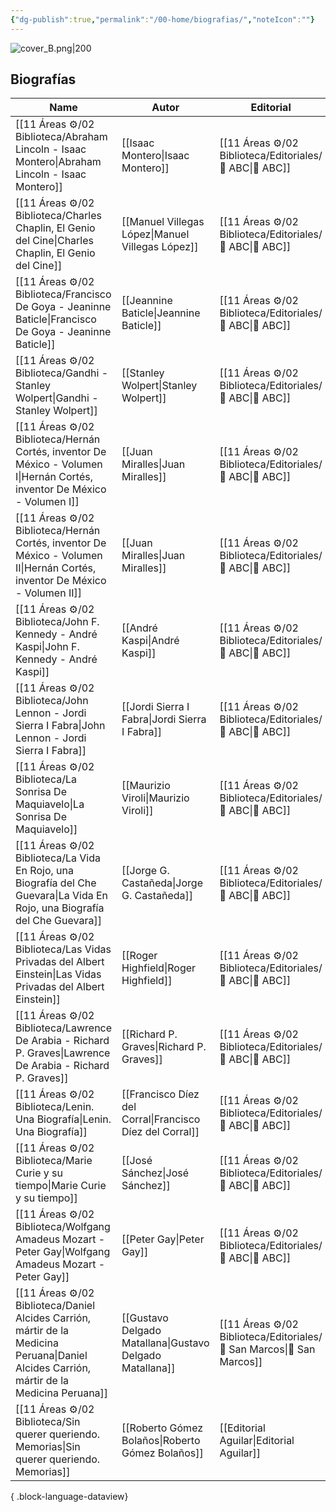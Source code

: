 ```yaml
---
{"dg-publish":true,"permalink":"/00-home/biografias/","noteIcon":""}
---
```


![cover_B.png|200](/img/user/02%20Image/cover_B.png)
## Biografías
| Name                                                                                                                                         | Autor                                                    | Editorial                                                                |
| -------------------------------------------------------------------------------------------------------------------------------------------- | -------------------------------------------------------- | ------------------------------------------------------------------------ |
| [[11 Áreas ⚙/02 Biblioteca/Abraham Lincoln - Isaac Montero\|Abraham Lincoln - Isaac Montero]]                                             | [[Isaac Montero\|Isaac Montero]]                         | [[11 Áreas ⚙/02 Biblioteca/Editoriales/📔 ABC\|📔 ABC]]               |
| [[11 Áreas ⚙/02 Biblioteca/Charles Chaplin, El Genio del Cine\|Charles Chaplin, El Genio del Cine]]                                       | [[Manuel Villegas López\|Manuel Villegas López]]         | [[11 Áreas ⚙/02 Biblioteca/Editoriales/📔 ABC\|📔 ABC]]               |
| [[11 Áreas ⚙/02 Biblioteca/Francisco De Goya - Jeaninne Baticle\|Francisco De Goya - Jeaninne Baticle]]                                   | [[Jeannine Baticle\|Jeannine Baticle]]                   | [[11 Áreas ⚙/02 Biblioteca/Editoriales/📔 ABC\|📔 ABC]]               |
| [[11 Áreas ⚙/02 Biblioteca/Gandhi - Stanley Wolpert\|Gandhi - Stanley Wolpert]]                                                           | [[Stanley Wolpert\|Stanley Wolpert]]                     | [[11 Áreas ⚙/02 Biblioteca/Editoriales/📔 ABC\|📔 ABC]]               |
| [[11 Áreas ⚙/02 Biblioteca/Hernán Cortés, inventor De México - Volumen I\|Hernán Cortés, inventor De México - Volumen I]]                 | [[Juan Miralles\|Juan Miralles]]                         | [[11 Áreas ⚙/02 Biblioteca/Editoriales/📔 ABC\|📔 ABC]]               |
| [[11 Áreas ⚙/02 Biblioteca/Hernán Cortés, inventor De México - Volumen II\|Hernán Cortés, inventor De México - Volumen II]]               | [[Juan Miralles\|Juan Miralles]]                         | [[11 Áreas ⚙/02 Biblioteca/Editoriales/📔 ABC\|📔 ABC]]               |
| [[11 Áreas ⚙/02 Biblioteca/John F. Kennedy - André Kaspi\|John F. Kennedy - André Kaspi]]                                                 | [[André Kaspi\|André Kaspi]]                             | [[11 Áreas ⚙/02 Biblioteca/Editoriales/📔 ABC\|📔 ABC]]               |
| [[11 Áreas ⚙/02 Biblioteca/John Lennon - Jordi Sierra I Fabra\|John Lennon - Jordi Sierra I Fabra]]                                       | [[Jordi Sierra I Fabra\|Jordi Sierra I Fabra]]           | [[11 Áreas ⚙/02 Biblioteca/Editoriales/📔 ABC\|📔 ABC]]               |
| [[11 Áreas ⚙/02 Biblioteca/La Sonrisa De Maquiavelo\|La Sonrisa De Maquiavelo]]                                                           | [[Maurizio Viroli\|Maurizio Viroli]]                     | [[11 Áreas ⚙/02 Biblioteca/Editoriales/📔 ABC\|📔 ABC]]               |
| [[11 Áreas ⚙/02 Biblioteca/La Vida En Rojo, una Biografía del Che Guevara\|La Vida En Rojo, una Biografía del Che Guevara]]               | [[Jorge G. Castañeda\|Jorge G. Castañeda]]               | [[11 Áreas ⚙/02 Biblioteca/Editoriales/📔 ABC\|📔 ABC]]               |
| [[11 Áreas ⚙/02 Biblioteca/Las Vidas Privadas del Albert Einstein\|Las Vidas Privadas del Albert Einstein]]                               | [[Roger Highfield\|Roger Highfield]]                     | [[11 Áreas ⚙/02 Biblioteca/Editoriales/📔 ABC\|📔 ABC]]               |
| [[11 Áreas ⚙/02 Biblioteca/Lawrence De Arabia - Richard P. Graves\|Lawrence De Arabia - Richard P. Graves]]                               | [[Richard P. Graves\|Richard P. Graves]]                 | [[11 Áreas ⚙/02 Biblioteca/Editoriales/📔 ABC\|📔 ABC]]               |
| [[11 Áreas ⚙/02 Biblioteca/Lenin. Una Biografía\|Lenin. Una Biografía]]                                                                   | [[Francisco Díez del Corral\|Francisco Díez del Corral]] | [[11 Áreas ⚙/02 Biblioteca/Editoriales/📔 ABC\|📔 ABC]]               |
| [[11 Áreas ⚙/02 Biblioteca/Marie Curie y su tiempo\|Marie Curie y su tiempo]]                                                             | [[José Sánchez\|José Sánchez]]                           | [[11 Áreas ⚙/02 Biblioteca/Editoriales/📔 ABC\|📔 ABC]]               |
| [[11 Áreas ⚙/02 Biblioteca/Wolfgang Amadeus Mozart - Peter Gay\|Wolfgang Amadeus Mozart - Peter Gay]]                                     | [[Peter Gay\|Peter Gay]]                                 | [[11 Áreas ⚙/02 Biblioteca/Editoriales/📔 ABC\|📔 ABC]]               |
| [[11 Áreas ⚙/02 Biblioteca/Daniel Alcides Carrión, mártir de la Medicina Peruana\|Daniel Alcides Carrión, mártir de la Medicina Peruana]] | [[Gustavo Delgado Matallana\|Gustavo Delgado Matallana]] | [[11 Áreas ⚙/02 Biblioteca/Editoriales/📔 San Marcos\|📔 San Marcos]] |
| [[11 Áreas ⚙/02 Biblioteca/Sin querer queriendo. Memorias\|Sin querer queriendo. Memorias]]                                               | [[Roberto Gómez Bolaños\|Roberto Gómez Bolaños]]         | [[Editorial Aguilar\|Editorial Aguilar]]                                 |

{ .block-language-dataview}

